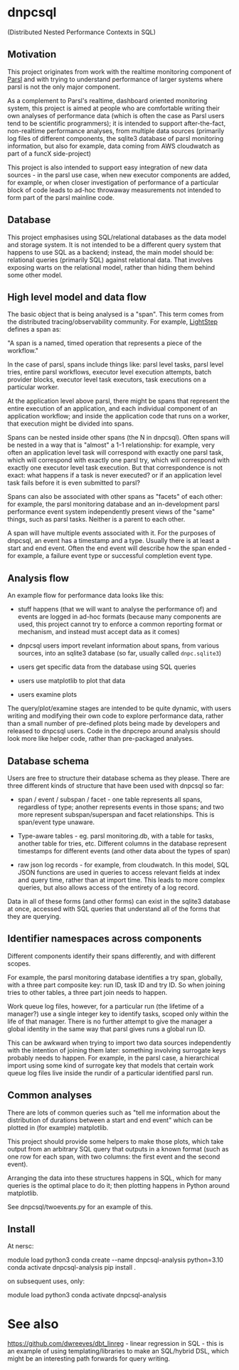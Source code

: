 # dnpcsql

(Distributed Nested Performance Contexts in SQL)

## Motivation

This project originates from work with the realtime monitoring
component of [Parsl](https://parsl-project.org/) and with trying to
understand performance of larger systems where parsl is not the only
major component.

As a complement to Parsl's realtime, dashboard oriented monitoring
system, this project is aimed at people who are comfortable
writing their own analyses of performance data (which is often the
case as Parsl users tend to be scientific programmers); it is intended
to support after-the-fact, non-realtime performance analyses, from
multiple data sources (primarily log files of different components,
the sqlite3 database of parsl monitoring information, but also for
example, data coming from AWS cloudwatch as part of a funcX
side-project)

This project is also intended to support easy integration of new
data sources - in the parsl use case, when new executor components
are added, for example, or when closer investigation of performance
of a particular block of code leads to ad-hoc throwaway measurements
not intended to form part of the parsl mainline code.

## Database

This project emphasises using SQL/relational databases as the data model
and storage system. It is not intended to be a different query system
that happens to use SQL as a backend; instead, the main model should be:
relational queries (primarily SQL) against relational data. That involves
exposing warts on the relational model, rather than hiding them behind
some other model.

## High level model and data flow

The basic object that is being analysed is a "span". This term comes
from the distributed tracing/observability community. For example,
[LightStep](https://docs.lightstep.com/docs/understand-distributed-tracing)
defines a span as:

"A span is a named, timed operation that represents a piece of the workflow."

In the case of parsl, spans include things like: parsl level tasks,
parsl level tries, entire parsl workflows, executor level execution attempts,
batch provider blocks, executor level task executors, task executions on
a particular worker.

At the application level above parsl, there might be spans that represent
the entire execution of an application, and each individual component of an
application workflow; and inside the application code that runs on a worker,
that execution might be divided into spans.

Spans can be nested inside other spans (the N in dnpcsql).
Often spans will be nested in a way that is "almost" a 1-1 relationship: for
example, very often an application level task will correspond with exactly
one parsl task, which will correspond with exactly one parsl try, which
will correspond with exactly one executor level task execution. But that
correspondence is not exact: what happens if a task is never executed? or
if an application level task fails before it is even submitted to parsl?

Spans can also be associated with other spans as "facets" of each other:
for example, the parsl monitoring database and an in-development parsl
performance event system independently present views of the "same" things,
such as parsl tasks. Neither is a parent to each other.

A span will have multiple events associated with it. For the purposes of
dnpcsql, an event has a timestamp and a type. Usually there is at least
a start and end event. Often the end event will describe how the
span ended - for example, a failure event type or successful completion
event type.

## Analysis flow

An example flow for performance data looks like this:

* stuff happens (that we will want to analyse the performance of) and
events are logged in ad-hoc formats (because many components are used,
this project cannot try to enforce a common reporting format or mechanism,
and instead must accept data as it comes)

* dnpcsql users import revelant information about spans, from various
sources, into an sqlite3 database (so far, usually called `dnpc.sqlite3`)

* users get specific data from the database using SQL queries

* users use matplotlib to plot that data

* users examine plots

The query/plot/examine stages are intended to be quite dynamic, with
users writing and modifying their own code to explore performance data,
rather than a small number of pre-defined plots being made by developers
and released to dnpcsql users. Code in the dnpcrepo around analysis
should look more like helper code, rather than pre-packaged analyses.

## Database schema

Users are free to structure their database schema as they please. There are
three different kinds of structure that have been used with dnpcsql so far:

* span / event / subspan / facet - one table represents all spans, regardless
of type; another represents events in those spans; and two more represent
subspan/superspan and facet relationships. This is span/event type unaware.

* Type-aware tables - eg. parsl monitoring.db, with a table for tasks, another
table for tries, etc. Different columns in the database represent timestamps
for different events (and other data about the types of span)

* raw json log records - for example, from cloudwatch. In this model, SQL
JSON functions are used in queries to access relevant fields at index and
query time, rather than at import time. This leads to more complex queries,
but also allows access of the entirety of a log record.

Data in all of these forms (and other forms) can exist in the sqlite3 database
at once, accessed with SQL queries that understand all of the forms that they
are querying.

## Identifier namespaces across components

Different components identify their spans differently, and with different scopes.

For example, the parsl monitoring database identifies a try span, globally, with
a three part composite key: run ID, task ID and try ID. So when joining tries to
other tables, a three part join needs to happen.

Work queue log files, however, for a particular run (the lifetime of a manager?)
use a single integer key to identify tasks, scoped only within the life of that
manager. There is no further attempt to give the manager a global identity in
the same way that parsl gives runs a global run ID.

This can be awkward when trying to import two data sources independently with
the intention of joining them later: something involving surrogate keys probably
needs to happen. For example, in the parsl case, a hierarchical import using
some kind of surrogate key that models that certain work queue log files live
inside the rundir of a particular identified parsl run.

## Common analyses

There are lots of common queries such as "tell me information about the
distribution of durations between a start and end event" which can be plotted
in (for example) matplotlib.

This project should provide some helpers to make those plots, which take
output from an arbitrary SQL query that outputs in a known format (such as one
row for each span, with two columns: the first event and the second event).

Arranging the data into these structures happens in SQL, which for many queries
is the optimal place to do it; then plotting happens in Python around matplotlib.

See dnpcsql/twoevents.py for an example of this.

## Install

At nersc:

module load python3
conda create --name dnpcsql-analysis python=3.10
conda activate dnpcsql-analysis
pip install .

on subsequent uses, only:

module load python3
conda activate dnpcsql-analysis


See also
========
https://github.com/dwreeves/dbt_linreg - linear regression in SQL - this is an example of using templating/libraries to make an SQL/hybrid DSL, which might be an interesting path forwards for query writing.
